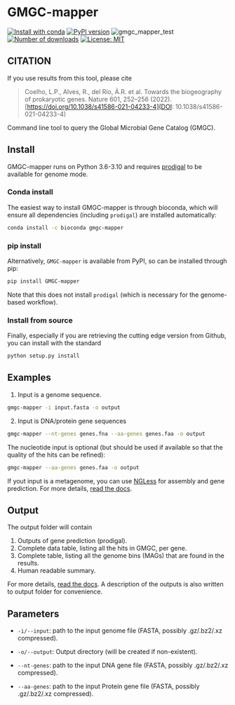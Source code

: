 # GMGC-mapper

[![Install with conda](https://anaconda.org/bioconda/gmgc-mapper/badges/installer/conda.svg)](https://conda.anaconda.org/bioconda)
[![PyPI version](https://badge.fury.io/py/GMGC-mapper.svg)](https://badge.fury.io/py/GMGC-mapper)
![gmgc_mapper_test](https://github.com/BigDataBiology/GMGC-Finder/workflows/gmgc_mapper_test/badge.svg)
[![Number of downloads](https://anaconda.org/bioconda/gmgc-mapper/badges/downloads.svg)](https://anaconda.org/bioconda/gmgc-mapper)
[![License: MIT](https://anaconda.org/bioconda/gmgc-mapper/badges/license.svg)](https://anaconda.org/bioconda/gmgc-mapper)

## CITATION

If you use results from this tool, please cite

> Coelho, L.P., Alves, R., del Río, Á.R. et al. Towards the biogeography of
> prokaryotic genes. Nature 601, 252–256 (2022).
> [https://doi.org/10.1038/s41586-021-04233-4](DOI: 10.1038/s41586-021-04233-4)


Command line tool to query the Global Microbial Gene Catalog (GMGC).

## Install

GMGC-mapper runs on Python 3.6-3.10 and requires
[prodigal](https://github.com/hyattpd/Prodigal) to be available for genome
mode.

### Conda install

The easiest way to install GMGC-mapper is through bioconda, which will ensure
all dependencies (including `prodigal`) are installed automatically:

```bash
conda install -c bioconda gmgc-mapper
```

### pip install

Alternatively, `GMGC-mapper` is available from PyPI, so can be installed
through pip:

```bash
pip install GMGC-mapper
```

Note that this does not install `prodigal` (which is necessary for the
genome-based workflow).

### Install from source

Finally, especially if you are retrieving the cutting edge version from Github,
you can install with the standard

```bash
python setup.py install
```


## Examples

1. Input is a genome sequence.

```bash
gmgc-mapper -i input.fasta -o output
```

2. Input is DNA/protein gene sequences

```bash
gmgc-mapper --nt-genes genes.fna --aa-genes genes.faa -o output
```

The nucleotide input is optional (but should be used if available so that the
quality of the hits can be refined):

```bash
gmgc-mapper --aa-genes genes.faa -o output
```

If yout input is a metagenome, you can use
[NGLess](https://github.com/ngless-toolkit/ngless) for assembly and gene
prediction. For more details, [read the
docs](https://gmgc-mapper.readthedocs.io/en/latest/usage/).

## Output

The output folder will contain

1. Outputs of gene prediction (prodigal).
2. Complete data table, listing all the hits in GMGC, per gene.
3. Complete table, listing all the genome bins (MAGs) that are found in the results.
4. Human readable summary.

For more details, [read the
docs](https://gmgc-mapper.readthedocs.io/en/latest/output/). A description of
the outputs is also written to output folder for convenience.

## Parameters

* `-i/--input`: path to the input genome file (FASTA, possibly .gz/.bz2/.xz compressed).

* `-o/--output`: Output directory (will be created if non-existent).

* `--nt-genes`: path to the input DNA gene file (FASTA, possibly .gz/.bz2/.xz compressed).

* `--aa-genes`: path to the input Protein gene file (FASTA, possibly .gz/.bz2/.xz compressed).

